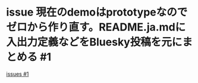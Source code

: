 # issue 現在のdemoはprototypeなのでゼロから作り直す。README.ja.mdに入出力定義などをBluesky投稿を元にまとめる #1
[issues #1](https://github.com/cat2151/tonejs-json-sequencer/issues/1)


